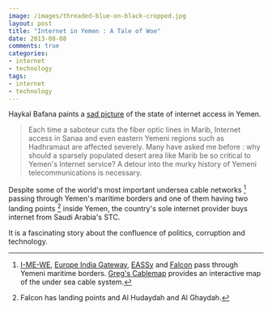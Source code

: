 ```yaml
---
image: /images/threaded-blue-on-black-cropped.jpg
layout: post
title: "Internet in Yemen : A Tale of Woe"
date: 2013-08-08
comments: true
categories:
- internet
- technology
tags:
- internet
- technology
---
```

Haykal Bafana paints a [sad picture](http://blog.haykal.sg/index.php/yemen1/20-ec/20-internet-in-yemen-a-tale-of-woe) of the state of internet access in Yemen.

> Each time a saboteur cuts the fiber optic lines in Marib, Internet access in Sanaa and even eastern Yemeni regions such as Hadhramaut are affected severely. Many have asked me before : why should a sparsely populated desert area like Marib be so critical to Yemen's Internet service? A detour into the murky history of Yemeni telecommunications is necessary.

<!--more-->

Despite some of the world's most important undersea cable networks [^1] passing through Yemen's maritime borders and one of them having two landing points [^2] inside Yemen, the country's sole internet provider buys internet from Saudi Arabia's STC.

It is a fascinating story about the confluence of politics, corruption and technology.

[^1]: [I-ME-WE](http://en.wikipedia.org/wiki/I-ME-WE), [Europe India Gateway](http://en.wikipedia.org/wiki/Europe_India_Gateway), [EASSy](http://en.wikipedia.org/wiki/EASSy) and [Falcon](http://en.wikipedia.org/wiki/Fiber-Optic_Link_Around_the_Globe#Segment_FLAG_Alcatel-Lucent_Optical_Network_.28FALCON.29) pass through Yemeni maritime borders. [Greg's Cablemap](http://www.cablemap.info/) provides an interactive map of the under sea cable system.
[^2]: Falcon has landing points and Al Hudaydah and Al Ghaydah.

